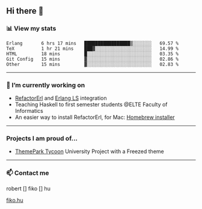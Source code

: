 ## Hi there 👋

### 📊 View my stats

<!--START_SECTION:waka-->
```text
Erlang       6 hrs 17 mins   █████████████████▒░░░░░░░   69.57 % 
TeX          1 hr 21 mins    ███▓░░░░░░░░░░░░░░░░░░░░░   14.99 % 
HTML         18 mins         █░░░░░░░░░░░░░░░░░░░░░░░░   03.35 % 
Git Config   15 mins         ▓░░░░░░░░░░░░░░░░░░░░░░░░   02.86 % 
Other        15 mins         ▓░░░░░░░░░░░░░░░░░░░░░░░░   02.83 % 
```
<!--END_SECTION:waka-->


---

### 🔭 I’m currently working on
- [RefactorErl](https://plc.inf.elte.hu/erlang/) and [Erlang LS](https://erlang-ls.github.io) integration
- Teaching Haskell to first semester students @ELTE Faculty of Informatics
- An easier way to install RefactorErl, for Mac: [Homebrew installer](https://github.com/robertfiko/homebrew-referl-installer)

---
### Projects I am proud of...
- [ThemePark Tycoon](https://szofttech.inf.elte.hu/szofttech/public/csip-42) University Project with a Freezed theme
---


### 📫 Contact me
robert [] fiko [] hu

[fiko.hu](https://fiko.hu)


<!--
**robertfiko/robertfiko** is a ✨ _special_ ✨ repository because its `README.md` (this file) appears on your GitHub profile.

Here are some ideas to get you started:

- 🔭 I’m currently working on ...
- 🌱 I’m currently learning ...
- 👯 I’m looking to collaborate on ...
- 🤔 I’m looking for help with ...
- 💬 Ask me about ...
- 📫 How to reach me: ...
- 😄 Pronouns: ...
- ⚡ Fun fact: ...
-->
